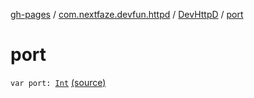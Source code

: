 [gh-pages](../../index.md) / [com.nextfaze.devfun.httpd](../index.md) / [DevHttpD](index.md) / [port](./port.md)

# port

`var port: `[`Int`](https://kotlinlang.org/api/latest/jvm/stdlib/kotlin/-int/index.html) [(source)](https://github.com/NextFaze/dev-fun/tree/master/devfun-httpd/src/main/java/com/nextfaze/devfun/httpd/HttpD.kt#L48)